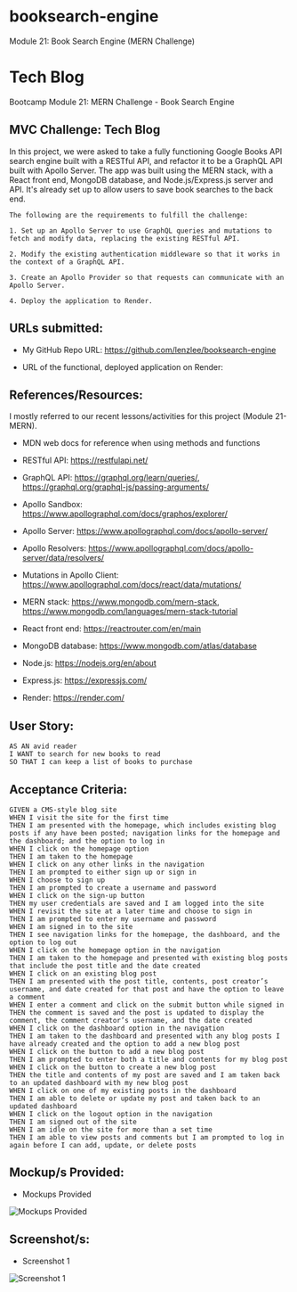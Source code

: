 # booksearch-engine
Module 21: Book Search Engine (MERN Challenge)

# Tech Blog
Bootcamp Module 21: MERN Challenge - Book Search Engine

## MVC Challenge: Tech Blog
In this project, we were asked to take a fully functioning Google Books API search engine built with a RESTful API, and refactor it to be a GraphQL API built with Apollo Server. The app was built using the MERN stack, with a React front end, MongoDB database, and Node.js/Express.js server and API. It's already set up to allow users to save book searches to the back end. 

```
The following are the requirements to fulfill the challenge:

1. Set up an Apollo Server to use GraphQL queries and mutations to fetch and modify data, replacing the existing RESTful API.

2. Modify the existing authentication middleware so that it works in the context of a GraphQL API.

3. Create an Apollo Provider so that requests can communicate with an Apollo Server.

4. Deploy the application to Render.
```

## URLs submitted:

* My GitHub Repo URL: https://github.com/lenzlee/booksearch-engine

* URL of the functional, deployed application on Render:  

## References/Resources:

I mostly referred to our recent lessons/activities for this project (Module 21-MERN).

* MDN web docs for reference when using methods and functions

* RESTful API: https://restfulapi.net/

* GraphQL API: https://graphql.org/learn/queries/, https://graphql.org/graphql-js/passing-arguments/

* Apollo Sandbox: https://www.apollographql.com/docs/graphos/explorer/

* Apollo Server: https://www.apollographql.com/docs/apollo-server/

* Apollo Resolvers: https://www.apollographql.com/docs/apollo-server/data/resolvers/

* Mutations in Apollo Client: https://www.apollographql.com/docs/react/data/mutations/

* MERN stack: https://www.mongodb.com/mern-stack, https://www.mongodb.com/languages/mern-stack-tutorial

* React front end: https://reactrouter.com/en/main

* MongoDB database: https://www.mongodb.com/atlas/database

* Node.js: https://nodejs.org/en/about

* Express.js: https://expressjs.com/

* Render: https://render.com/

## User Story:
```
AS AN avid reader
I WANT to search for new books to read
SO THAT I can keep a list of books to purchase
```

## Acceptance Criteria:
```
GIVEN a CMS-style blog site
WHEN I visit the site for the first time
THEN I am presented with the homepage, which includes existing blog posts if any have been posted; navigation links for the homepage and the dashboard; and the option to log in
WHEN I click on the homepage option
THEN I am taken to the homepage
WHEN I click on any other links in the navigation
THEN I am prompted to either sign up or sign in
WHEN I choose to sign up
THEN I am prompted to create a username and password
WHEN I click on the sign-up button
THEN my user credentials are saved and I am logged into the site
WHEN I revisit the site at a later time and choose to sign in
THEN I am prompted to enter my username and password
WHEN I am signed in to the site
THEN I see navigation links for the homepage, the dashboard, and the option to log out
WHEN I click on the homepage option in the navigation
THEN I am taken to the homepage and presented with existing blog posts that include the post title and the date created
WHEN I click on an existing blog post
THEN I am presented with the post title, contents, post creator’s username, and date created for that post and have the option to leave a comment
WHEN I enter a comment and click on the submit button while signed in
THEN the comment is saved and the post is updated to display the comment, the comment creator’s username, and the date created
WHEN I click on the dashboard option in the navigation
THEN I am taken to the dashboard and presented with any blog posts I have already created and the option to add a new blog post
WHEN I click on the button to add a new blog post
THEN I am prompted to enter both a title and contents for my blog post
WHEN I click on the button to create a new blog post
THEN the title and contents of my post are saved and I am taken back to an updated dashboard with my new blog post
WHEN I click on one of my existing posts in the dashboard
THEN I am able to delete or update my post and taken back to an updated dashboard
WHEN I click on the logout option in the navigation
THEN I am signed out of the site
WHEN I am idle on the site for more than a set time
THEN I am able to view posts and comments but I am prompted to log in again before I can add, update, or delete posts
```

## Mockup/s Provided:

* Mockups Provided

![Mockups Provided]( )

## Screenshot/s:

* Screenshot 1

![Screenshot 1]( )



